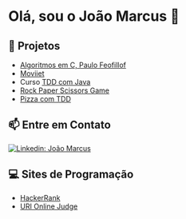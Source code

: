 # Olá, sou o João Marcus 👋

## :construction: Projetos 
* [Algoritmos em C, Paulo Feofillof](https://github.com/Joaom123/algoritmos)
* [Moviiet](https://github.com/Joaom123/moviee)
* Curso [TDD com Java](https://github.com/Joaom123/TDD-Desenvolvimento-de-Software-Guiado-por-Testes)
* [Rock Paper Scissors Game](https://github.com/Joaom123/rock-paper-scissors)
* [Pizza com TDD](https://github.com/Joaom123/pizza-tdd)

## :mailbox: Entre em Contato 
[![Linkedin: João Marcus](https://img.shields.io/badge/-JoãoMarcusRocha-blue?style=flat-square&logo=Linkedin&logoColor=white&link=https://www.linkedin.com/in/AlineBastos/)](https://www.linkedin.com/in/joaomarcusmr)

## :computer: Sites de Programação
* [HackerRank](https://www.hackerrank.com/JoaoMarcus)
* [URI Online Judge](https://www.urionlinejudge.com.br/judge/en/profile/232059)
